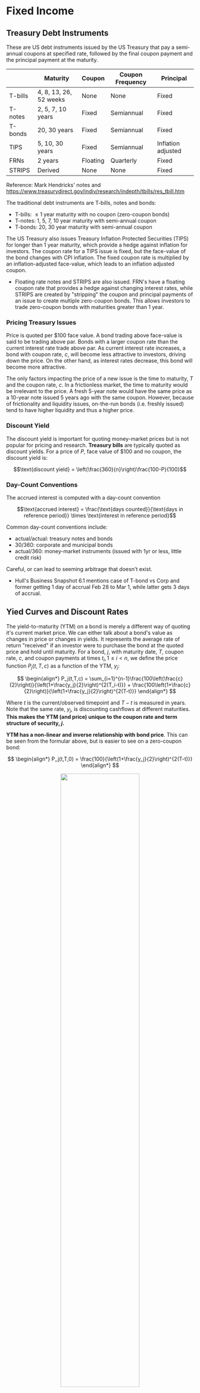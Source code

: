# Fixed Income

## Treasury Debt Instruments

These are US debt instruments issued by the US Treasury that pay a semi-annual coupons at specified rate, followed by the final coupon payment and the principal payment at the maturity.

|         | Maturity            | Coupon   | Coupon Frequency | Principal          |
|---------|---------------------|----------|------------------|--------------------|
| T-bills | 4, 8, 13, 26, 52 weeks | None     | None             | Fixed              |
| T-notes | 2, 5, 7, 10 years      | Fixed    | Semiannual       | Fixed              |
| T-bonds | 20, 30 years            | Fixed    | Semiannual       | Fixed              |
| TIPS    | 5, 10, 30 years     | Fixed    | Semiannual       | Inflation adjusted |
| FRNs    | 2 years             | Floating | Quarterly        | Fixed              |
| STRIPS  | Derived             | None     | None             | Fixed              |

Reference: Mark Hendricks' notes and https://www.treasurydirect.gov/indiv/research/indepth/tbills/res_tbill.htm
 

The traditional debt instruments are T-bills, notes and bonds: 
- T-bills: $\le 1$ year maturity with no coupon (zero-coupon bonds)
- T-notes: 1, 5, 7, 10 year maturity with semi-annual coupon
- T-bonds: 20, 30 year maturity with semi-annual coupon

The US Treasury also issues Treasury Inflation Protected Securities (TIPS) for longer than 1 year maturity, which provide a hedge against inflation for investors. The coupon rate for a TIPS issue is fixed, but the face-value of the bond changes with CPI inflation. The fixed coupon rate is multiplied by an inflation-adjusted face-value, which leads to an inflation adjusted coupon. 

- Floating rate notes and STRIPS are also issued. FRN's have a floating coupon rate that provides a hedge against changing interest rates, while STRIPS are created by "stripping" the coupon and principal payments of an issue to create multiple zero-coupon bonds. This allows investors to trade zero-coupon bonds with maturities greater than 1 year. 

### Pricing Treasury Issues

Price is quoted per $100 face value. A bond trading above face-value is said to be trading above par. Bonds with a larger coupon rate than the current interest rate trade above par. As current interest rate increases, a bond with coupon rate, $c$, will become less attractive to investors, driving down the price. On the other hand, as interest rates decrease, this bond will become more attractive. 

The only factors impacting the price of a new issue is the time to maturity, $T$ and the coupon rate, $c$. In a frictionless market, the time to maturity would be irrelevant to the price. A fresh 5-year note would have the same price as a 10-year note issued 5 years ago with the same coupon. However, because of frictionality and liquidity issues, on-the-run bonds (i.e. freshly issued) tend to have higher liquidity and thus a higher price. 

### Discount Yield

The discount yield is important for quoting money-market prices but is not popular for pricing and research. **Treasury bills** are typically quoted as discount yields. For a price of $P$, face value of $\$100$ and no coupon, the discount yield is:

$$\text{discount yield} = \left(\frac{360}{n}\right)\frac{100-P}{100}$$

### Day-Count Conventions

The accrued interest is computed with a day-count convention

$$\text{accrued interest} = \frac{\text{days counted}}{\text{days in reference period}} \times \text{interest in reference period}$$

Common day-count conventions include:
* actual/actual: treasury notes and bonds
* 30/360: corporate and municipal bonds
* actual/360: money-market instruments (issued with 1yr or less, little credit risk)

Careful, or can lead to seeming arbitrage that doesn't exist.
* Hull's Business Snapshot 6.1 mentions case of T-bond vs Corp and former getting 1 day of accrual Feb 28 to Mar 1, while latter gets 3 days of accrual.


## Yied Curves and Discount Rates 

The yield-to-maturity (YTM) on a bond is merely a different way of quoting it's current market price. We can either talk about a bond's value as changes in price or changes in yields. It represents the average rate of return "received" if an investor were to purchase the bond at the quoted price and hold until maturity. For a bond, $j$, with maturity date, $T$, coupon rate, $c$, and coupon payments at times $t_i, 1 \le i \lt n$, we define the price function $P_j(t,T,c)$ as a function of the YTM, $y_j$:

$$
\begin{align*}
P_j(t,T,c) = \sum_{i=1}^{n-1}\frac{100\left(\frac{c}{2}\right)}{\left(1+\frac{y_j}{2}\right)^{2(T_i-t)}} + \frac{100\left(1+\frac{c}{2}\right)}{\left(1+\frac{y_j}{2}\right)^{2(T-t)}}
\end{align*}
$$

Where $t$ is the current/observed timepoint and $T-t$ is measured in years. Note that the same rate, $y_j$, is discounting cashflows at different maturities. **This makes the YTM (and price) unique to the coupon rate and term structure of security, $j$.**

**YTM has a non-linear and inverse relationship with bond price**. This can be seen from the formular above, but is easier to see on a zero-coupon bond: 

$$
\begin{align*}
P_j(t,T,0) = \frac{100}{\left(1+\frac{y_j}{2}\right)^{2(T-t)}}
\end{align*}
$$

<!-- ![](_imgs/price-vs-ytm.png) -->
<div class='figure' align="center">
    <img src="_imgs/price-vs-ytm.png" width="65%" height="65%">
    <div class='caption' width="70%" height="70%">
        <p> </p>
    </div>
</div>

For a coupon bond, YTM is not the return. This is becasue the forumla for YTM assumes we can re-invest the coupon payments at the YTM, which is not guaranteed. 


### The Spot Curve and No Arbitrage

Given a bond with scheduled coupon payments, we are able to calculated it's YTM for the current market price. However, as we have seen, this cannot be used to compare bonds with different coupon rates and payment structure. In addition, the YTM for a bond is an **average** discount rate applied to each cash flow. Consider 2 bonds with the same coupon rate, however one has 5 years to maturity and the other has 10. There is no difference in the first 4.5 years of cash flows received from these bonds, however because they have different maturities, their YTM will be different. Based on no-arbitrage pricing, the cost of these cash flows (cost can also be seen as discount rate) should be the same. We seek a rate which can be used across bond maturities to discount future cash flows. This is the spot rate. 

We seek a **spot curve** of discount rates, $r(t,T)$ such that we can price cashflows using:

$$
\begin{align*}
P_j(t,T,c) = \sum_{i=1}^{n-1}\frac{100\left(\frac{c}{2}\right)}{\left(1+\frac{r(t,T_i)}{2}\right)^{2(T_i-t)}} + \frac{100\left(1+\frac{c}{2}\right)}{\left(1+\frac{r(t,T)}{2}\right)^{2(T-t)}}
\end{align*}
$$

This differs from the YTM calculation since the spot rate, $r(t, T)$ does not depend on bond $j$ and is now a function of the cash flow timing, $T_i$. In the formula above, the spot rate is compounded semi-annually. We can compound this rate with any frequency, $f$ by converting from the current frequency, $c$ with:

$$
\begin{align}
r_{f} = f\left[\left(1+\frac{r_c}{c}\right)^{\frac{c}{f}}-1\right]
\end{align}
$$

For instance, changing the compounding from semiannually to daily would be,

$$
\begin{align}
r_{365} = 365\left[\left(1+\frac{r_2}{2}\right)^{\frac{2}{365}}-1\right]
\end{align}
$$

It is most common and convenient to use the continuously compounded rate, $r$, which can be written as a function of the $n$-times compounded rate as follows.

$$
\begin{align}
\displaystyle r &= n\ln\left(1+\frac{r_n}{n}\right)\\
\displaystyle r_n&= n\left(e^{\frac{r}{n}}-1\right)
\end{align}
$$

**Note:** We can only talk about an interest rate if we also mention the rate of compounding. The rate of compounding is like a distance metric. 

### The Discount Curve

The discount curve is a curve of discount factors across time. Discount factors, $Z(t,T)$, are linear factors that represent how much $1 is expected to be worth in the future. These are not compounded, but instead represent the discount for any compounded spot rate.

$$
\begin{align}
P_j(t,T) = Z(t,T) \times 100
\end{align}
$$


$$
\begin{align*}
\displaystyle P_j(t,T,c) = \sum_{i=1}^{n-1} 100 Z(t,T_i)\frac{c}{2} + 100 Z(t,T)\left(1+\frac{c}{2}\right)
\end{align*}
$$

If we estimate the discount curve (equivalent to estimating the spot curve) then we can apply these discount factors to price other fixed-income securities.

### Modelling the Spot Curve

Filter to eliminate...
* maturities that are too short or long
* quotes that do not have a quoted positive yield
* TIPS

Filter dates to eliminate...
* dates where no bond is maturing (identification)
* dates that are not benchmark treasury dates (liquidity)
  


To model the spot curve, we estimate the discount factors using the following notation
* $\boldsymbol{p}$: $n\times 1$ vector of the price for each issue
* $\boldsymbol{z}$: $k\times 1$ vector of the discounts for each cash-flow time
* $\boldsymbol{C}$: $n\times k$ matrix of the cashflow for each issue (row) and each time (column)

$$\boldsymbol{p} = \boldsymbol{C}\boldsymbol{z}$$

If we allow for estimation error and small market frictions:

$$\boldsymbol{p} = \boldsymbol{C}\boldsymbol{z}+\epsilon$$

We must first be careful to remove issues with maturities that are too long/short, quotes that do not have a quoted positive yield and TIPS. Dates where no bonds mature (identification) and dates that are not benchmark trasury date (liquidity) must also be filtered. Note that if a issue has a coupon falling on either of these dates, the entire issue must be removed. We cannot keep a fraction of the coupon dates for a given issue.

<div class='figure' align="center">
    <img src="_imgs/discount-curve.png" width="65%" height="65%">
    <div class='caption' width="70%" height="70%">
        <p> Estimated discount curve using </p>
    </div>
</div>


Recall that the **spot curve of interest rates** can be calculated for any **compounding frequency**. 

The figure below plots it for **continuous compounding**.

$$r(t,T) = -\frac{\ln\left(Z(t,T)\right)}{T-t}$$

#### Nelson-Seigel Model of the Discount Curve

# Nelson Siegel Model of the Yield Curve
_(taken verbatim from course notes)_

We need a model for the curve to avoid...
* missing data
* overfitting in-sample

The most famous such model is the **Nelson-Siegel** model. It models the spot curve according to 
* maturity
* 6 parameters


Let
* $\tau$ denote the maturity interval, $\tau=T-t$:
* $\boldsymbol{\theta}$ denote the vector of parameters to be estimated. (Here, 4 parameters: $\theta_0, \theta_1, \theta_2, \lambda$)

$$
\begin{align}
r(t,T) =& f(T-t,\boldsymbol{\theta})\\
=& \theta_0 + (\theta_1 + \theta_2)\frac{1-e^{-T/\lambda}}{T/\lambda} - \theta_2 e^{-T/\lambda}
\end{align}
$$

Note that for any set of parameters, we have...

| spot curve                  | $r_{\text{NS}}(t,T;\boldsymbol{\theta})$                                      |
|-----------------------------|-------------------------------------------------------------------------------|
| discount factors            | $Z_{\text{NS}}(t,T;\boldsymbol{\theta})$                                      |
| modeled bond prices         | $P_{\text{NS}}(t,T;\boldsymbol{\theta})$                                      |
| sum of squared model errors | $\left(P_{\text{mkt}}(t,T) - P_{\text{NS}}(t,T;\boldsymbol{\theta})\right)^2$ |


The Nelson-Siegel model is estimated by searching across the parameter space to minimize this sum of squared errors.

The **parameter table** below shows these optimized choices.

It shows this for Nelson-Siegel, as well as for an extended, 6-parameter, version of the model.

### Spot Curves VS YTM
_(taken verbatim from course notes)_

Note that we immediately calculate the YTM for each issue. If we plot these YTM against maturity, we get a curve. **This YTM curve is not the same as the spot curve, (often referred to as the yield curve, confusingly.)** The YTM is a certain average of semi-compounded spot rates over the range of the issue's maturity. For that reason, we should not be surprised to see the YTM plot is slightly below the spot curve for most of the range.

<div class='figure' align="center">
    <img src="_imgs/spot-curve-vs-ytm.png" width="65%" height="65%">
    <div class='caption' width="70%" height="70%">
        <p> Estimated spot curve and YTM </p>
    </div>
</div>

## Discount Curves, Rates and Factors

## Repo Agreements